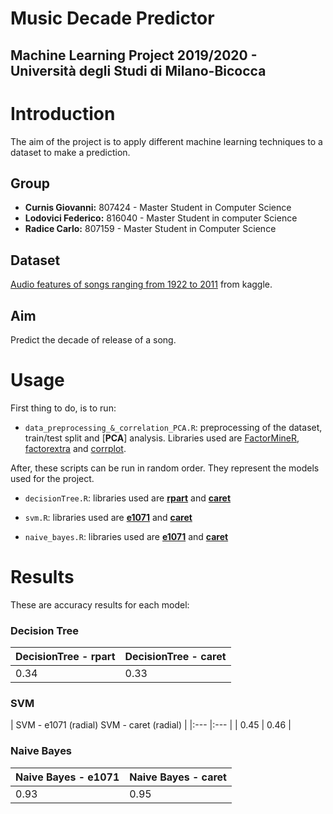 # Music Decade Predictor

## Machine Learning Project 2019/2020 - Università degli Studi di Milano-Bicocca

# Introduction
The aim of the project is to apply different machine learning techniques to a dataset to make a prediction.

## Group 
* **Curnis Giovanni:** 807424 - Master Student in Computer Science
* **Lodovici Federico:** 816040 - Master Student in computer Science
* **Radice Carlo:** 807159 - Master Student in Computer Science

## Dataset

[Audio features of songs ranging from 1922 to 2011](https://www.kaggle.com/uciml/msd-audio-features) from kaggle.

## Aim
Predict the decade of release of a song.

# Usage
First thing to do, is to run:
* ``` data_preprocessing_&_correlation_PCA.R ```: preprocessing of the dataset, train/test split and [**PCA**] analysis. Libraries used are [FactorMineR](https://www.rdocumentation.org/packages/FactoMineR/versions/2.1), [factorextra](https://www.rdocumentation.org/packages/factoextra/versions/1.0.3) and [corrplot](https://cran.r-project.org/web/packages/corrplot/vignettes/corrplot-intro.html).

After, these scripts can be run in random order. They represent the models used for the project.

* ``` decisionTree.R ```: libraries used are [**rpart**](https://www.rdocumentation.org/packages/rpart/versions/4.1-15/topics/rpart) and [**caret**](http://topepo.github.io/caret/index.html)

* ``` svm.R ```: libraries used are [**e1071**](https://www.rdocumentation.org/packages/e1071/versions/1.7-3) and [**caret**](http://topepo.github.io/caret/index.html)

* ``` naive_bayes.R ```: libraries used are [**e1071**](https://www.rdocumentation.org/packages/e1071/versions/1.7-3) and [**caret**](http://topepo.github.io/caret/index.html)

# Results
These are accuracy results for each model:

### **Decision Tree**
| DecisionTree - rpart | DecisionTree - caret |
|:--- |:--- |
| 0.34 | 0.33 |

### **SVM**
| SVM - e1071 (radial) SVM - caret (radial) |
|:--- |:--- | 
| 0.45 | 0.46 |

### **Naive Bayes**
| Naive Bayes - e1071 | Naive Bayes - caret |
|:--- |:--- |
| 0.93 | 0.95 |
